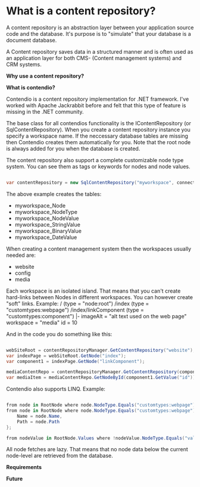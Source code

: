 # What is a content repository?

A content repository is an abstraction layer between your application source code and the database. It's purpose is to "simulate" that your
database is a document database.

A Content repository saves data in a structured manner and is often used as an application layer for 
both CMS- (Content management systems) and CRM systems.

**Why use a content repository?**

**What is contendio?**

Contendio is a content repository implementation for .NET framework. I've worked with Apache Jackrabbit before and felt that this type of
feature is missing in the .NET community.

The base class for all contendios functionality is the IContentRepository (or SqlContentRepository). When you create a content repository instance
you specify a workspace name. If the neccessary database tables are missing then Contendio creates them automatically for you. Note that the root
node is always added for you when the database is created.

The content repository also support a complete customizable node type system. You can see them as tags or keywords for nodes and node values.

```c#

var contentRepository = new SqlContentRepository("myworkspace", connectionString);

```

The above example creates the tables:
* myworkspace_Node
* myworkspace_NodeType
* myworkspace_NodeValue
* myworkspace_StringValue
* myworkspace_BinaryValue
* myworkspace_DateValue

When creating a content management system then the workspaces usually needed are:
* website
* config
* media

Each workspace is an isolated island. That means that you can't create hard-links between Nodes in different workspaces. You can however create
"soft" links. Example:
/ (type = "node:root")
/index (type = "customtypes:webpage")
/index/linkComponent (type = "customtypes:component")
       |- imageAlt = "alt text used on the web page"
	      workspace = "media"
		  id = 10

And in the code you do something like this:

```c#

webSiteRoot = contentRepositoryManager.GetContentRepository("website");
var indexPage = webSiteRoot.GetNode("index");
var component1 = indexPage.GetNode("linkComponent");

mediaContentRepo = contentRepositoryManager.GetContentRepository(component1.GetValue("workspace"));
var mediaItem = mediaContentRepo.GetNodeById(component1.GetValue("id"));

```

Contendio also supports LINQ. Example:

```c#

from node in RootNode where node.NodeType.Equals("customtypes:webpage") select node;
from node in RootNode where node.NodeType.Equals("customtypes:webpage") select new {
	Name = node.Name,
	Path = node.Path
};

from nodeValue in RootNode.Values where !nodeValue.NodeType.Equals("value:hidden") select nodeValue;

```

All node fetches are lazy. That means that no node data below the current node-level are retrieved from the database.

**Requirements**

**Future**
